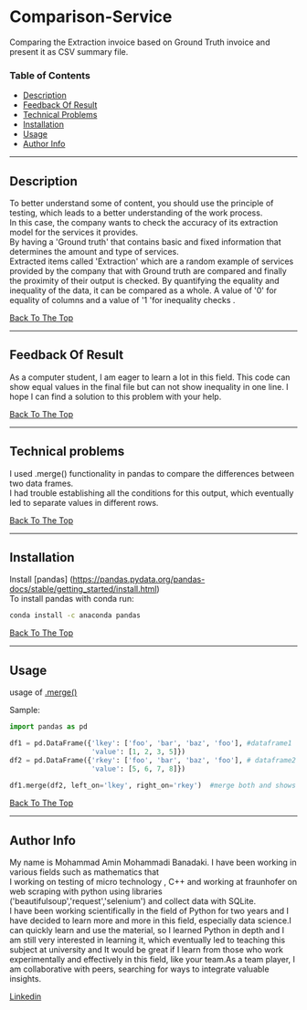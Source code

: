 # Comparison-Service

Comparing the Extraction invoice based on Ground Truth invoice and present it as CSV summary file.

### Table of Contents

- [Description](#description)
- [Feedback Of Result](#feedback-of-result)
- [Technical Problems](#technical-problems)
- [Installation](#installation)
- [Usage](#usage)
- [Author Info](#author-info)

---

## Description

To better understand some of content, you should use the principle of testing, which leads to a better understanding of the work process.  
In this case, the company wants to check the accuracy of its extraction model for the services it provides.  
By having a 'Ground truth' that contains basic and fixed information that determines the amount and type of services.  
Extracted items called 'Extraction' which are a random example of services provided by the company that with Ground truth are compared and finally the proximity of their output is checked.
By quantifying the equality and inequality of the data, it can be compared as a whole. A value of '0' for equality of columns and a value of '1 'for inequality checks .

[Back To The Top](#Comparison-Service)

---

## Feedback Of Result

As a computer student, I am eager to learn a lot in this field.
This code can show equal values in the final file but can not show inequality in one line.
I hope I can find a solution to this problem with your help.

[Back To The Top](#Comparison-Service)

---

## Technical problems

I used .merge() functionality in pandas to compare the differences between two data frames.  
I had trouble establishing all the conditions for this output, which eventually led to separate values in different rows. 

[Back To The Top](#Comparison-Service)

---

## Installation

Install [pandas] (https://pandas.pydata.org/pandas-docs/stable/getting_started/install.html)  
To install pandas with conda run:

```bash
conda install -c anaconda pandas
```
[Back To The Top](#Comparison-Service)

---

## Usage

usage of [.merge()](https://pandas.pydata.org/pandas-docs/stable/reference/api/pandas.DataFrame.merge.html)

Sample: 

```python
import pandas as pd 

df1 = pd.DataFrame({'lkey': ['foo', 'bar', 'baz', 'foo'], #dataframe1
                    'value': [1, 2, 3, 5]})
df2 = pd.DataFrame({'rkey': ['foo', 'bar', 'baz', 'foo'], # dataframe2
                    'value': [5, 6, 7, 8]})
                    
df1.merge(df2, left_on='lkey', right_on='rkey')  #merge both and shows the differences 

```

[Back To The Top](#Comparison-Service)

---

## Author Info

My name is Mohammad Amin Mohammadi Banadaki. I have been working in various fields such as mathematics that  
I working on testing of micro technology , C++ and working at fraunhofer on web scraping with python using libraries ('beautifulsoup','request','selenium') and collect data with SQLite.  
I have been working scientifically in the field of Python for two years and I have decided to learn more and more in this field, especially data science.I can quickly learn and use the material, so I learned Python in depth and I am still very interested in learning it, which eventually led to teaching this subject at university and It would be great 
if I learn from those who work experimentally and effectively in this field, like your team.As a team player, I am collaborative with peers, searching for ways to integrate valuable insights. 

[Linkedin](https://www.linkedin.com/in/aminbanadaki/) 
